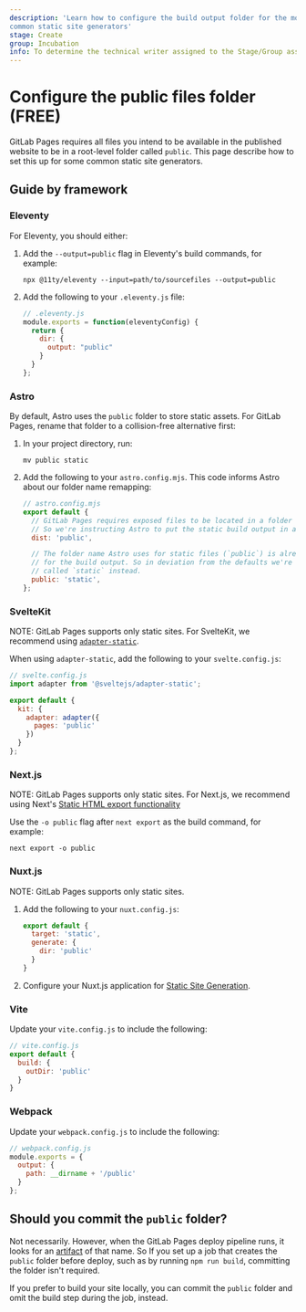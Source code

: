 ```yaml
---
description: 'Learn how to configure the build output folder for the most
common static site generators'
stage: Create
group: Incubation
info: To determine the technical writer assigned to the Stage/Group associated with this page, see https://about.gitlab.com/handbook/engineering/ux/technical-writing/#assignments
---
```


# Configure the public files folder **(FREE)**

GitLab Pages requires all files you intend to be available in the published website to
be in a root-level folder called `public`. This page describe how
to set this up for some common static site generators.

## Guide by framework

### Eleventy

For Eleventy, you should either:

1. Add the `--output=public` flag in Eleventy's build commands, for example:

   `npx @11ty/eleventy --input=path/to/sourcefiles --output=public`

1. Add the following to your `.eleventy.js` file:

   ```javascript
   // .eleventy.js
   module.exports = function(eleventyConfig) {
     return {
       dir: {
         output: "public"
       }
     }
   };
   ```

### Astro

By default, Astro uses the `public` folder to store static assets. For GitLab Pages,
rename that folder to a collision-free alternative first:

1. In your project directory, run:

   ```shell
   mv public static
   ```

1. Add the following to your `astro.config.mjs`. This code informs Astro about
   our folder name remapping:

   ```javascript
   // astro.config.mjs
   export default {
     // GitLab Pages requires exposed files to be located in a folder called "public".
     // So we're instructing Astro to put the static build output in a folder of that name.
     dist: 'public',

     // The folder name Astro uses for static files (`public`) is already reserved
     // for the build output. So in deviation from the defaults we're using a folder
     // called `static` instead.
     public: 'static',
   };
   ```

### SvelteKit

NOTE:
GitLab Pages supports only static sites. For SvelteKit,
we recommend using [`adapter-static`](https://kit.svelte.dev/docs/adapters#supported-environments-static-sites).

When using `adapter-static`, add the following to your `svelte.config.js`:

```javascript
// svelte.config.js
import adapter from '@sveltejs/adapter-static';

export default {
  kit: {
    adapter: adapter({
      pages: 'public'
    })
  }
};
```

### Next.js

NOTE:
GitLab Pages supports only static sites. For Next.js, we
recommend using Next's [Static HTML export functionality](https://nextjs.org/docs/advanced-features/static-html-export)

Use the `-o public` flag after `next export` as the build command, for
example:

```shell
next export -o public
```

### Nuxt.js

NOTE:
GitLab Pages supports only static sites.

1. Add the following to your `nuxt.config.js`:

   ```javascript
   export default {
     target: 'static',
     generate: {
       dir: 'public'
     }
   }
   ```

1. Configure your Nuxt.js application for
   [Static Site Generation](https://nuxtjs.org/docs/features/deployment-targets#static-hosting).

### Vite

Update your `vite.config.js` to include the following:

```javascript
// vite.config.js
export default {
  build: {
    outDir: 'public'
  }
}
```

### Webpack

Update your `webpack.config.js` to include the following:

```javascript
// webpack.config.js
module.exports = {
  output: {
    path: __dirname + '/public'
  }
};
```

## Should you commit the `public` folder?

Not necessarily. However, when the GitLab Pages deploy pipeline runs, it looks
for an [artifact](../../../ci/pipelines/job_artifacts.md) of that name. So
If you set up a job that creates the `public` folder before deploy, such as by
running `npm run build`, committing the folder isn't required.

If you prefer to build your site locally, you can commit the `public` folder and
omit the build step during the job, instead.
